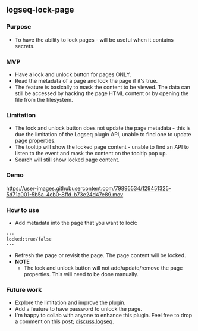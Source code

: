 ## logseq-lock-page

### Purpose
- To have the ability to lock pages - will be useful when it contains secrets.

### MVP
- Have a lock and unlock button for pages ONLY.
- Read the metadata of a page and lock the page if it's true.
- The feature is basically to mask the content to be viewed. The data can still be accessed by hacking the page HTML content or by opening the file from the filesystem.

### Limitation
- The lock and unlock button does not update the page metadata - this is due the limitation of the Logseq plugin API, unable to find one to update page properties.
- The tooltip will show the locked page content - unable to find an API to listen to the event and mask the content on the tooltip pop up.
- Search will still show locked page content.

### Demo
https://user-images.githubusercontent.com/79895534/129451325-5d71a001-5b5a-4cb0-8ffd-b73e24d47e89.mov

### How to use
- Add metadata into the page that you want to lock:
```
---
locked:true/false
---
```
- Refresh the page or revisit the page. The page content will be locked.
- **NOTE**
  - The lock and unlock button will not add/update/remove the page properties. This will need to be done manually.

### Future work
- Explore the limitation and improve the plugin.
- Add a feature to have password to unlock the page.
- I'm happy to collab with anyone to enhance this plugin. Feel free to drop a comment on this post; [discuss.logseq](https://discuss.logseq.com/t/plugin-to-lock-pages/2083).
